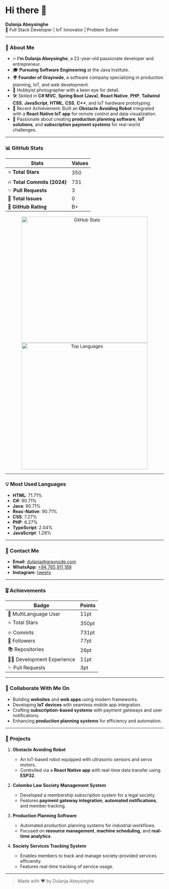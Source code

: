 # Hi there 👋  

**Dulanja Abeysinghe**  
🚀 Full Stack Developer | IoT Innovator | Problem Solver   

---

### 🌟 About Me
- 🔥 **I’m Dulanja Abeysinghe**, a 22-year-old passionate developer and entrepreneur.  
- 🎓 **Pursuing Software Engineering** at the Java Institute.  
- 🌍 **Founder of Graynode**, a software company specializing in production planning, IoT, and web development.  
- 📸 Hobbyist photographer with a keen eye for detail.  
- 🛠️ Skilled in **C# MVC**, **Spring Boot (Java)**, **React Native**, **PHP**, **Tailwind CSS**, **JavaScript**, **HTML**, **CSS**, **C++**, and IoT hardware prototyping.  
- 🤖 Recent Achievement: Built an **Obstacle Avoiding Robot** integrated with a **React Native IoT app** for remote control and data visualization.  
- 🔧 Passionate about creating **production planning software**, **IoT solutions**, and **subscription payment systems** for real-world challenges.  

---

### 📊 GitHub Stats  

| **Stats**               | **Values**       |
|--------------------------|------------------|
| ⭐ **Total Stars**       | 350              |
| 🔥 **Total Commits (2024)** | 731          |
| ✨ **Pull Requests**     | 3                |
| 🐛 **Total Issues**      | 0                |
| 🌟 **GitHub Rating**     | B+               |

<div align="center">
  <img src="https://github-readme-stats.vercel.app/api?username=Dulanja-SaMaEl&show_icons=true&theme=radical" alt="GitHub Stats" width="400"/>
  <img src="https://github-readme-stats.vercel.app/api?username=Dulanja-SaMaEl&layout=compact&theme=radical" alt="Top Languages" width="400"/>
</div>

---

### 💡 Most Used Languages  
- **HTML**: 71.71%
- **C#**: 90.71%
- **Java**: 90.71%
- **Reac-Native**: 90.71%
- **CSS**: 7.27%  
- **PHP**: 6.27%  
- **TypeScript**: 2.04%  
- **JavaScript**: 1.28%  

---

### 💬 Contact Me  
- **Email**: [dulanja@graynode.com](mailto:dulanja150abeysinghe@gmail.com)  
- **WhatsApp**: [+94 765 911 189](https://wa.me/765917189)  
- **Instagram**: [tweety](https://www.instagram.com/_t_weety_)  

---

### 🎖️ Achievements  
| Badge                   | Points    |
|-------------------------|-----------|
| 🌈 MultiLanguage User   | 11pt      |
| ⭐ Total Stars          | 350pt     |
| 🔥 Commits             | 731pt     |
| 👥 Followers           | 77pt      |
| 📚 Repositories        | 26pt      |
| 🧑‍💻 Development Experience | 11pt  |
| ✨ Pull Requests       | 3pt       |

---

### 🤝 Collaborate With Me On  
- Building **websites** and **web apps** using modern frameworks.  
- Developing **IoT devices** with seamless mobile app integration.  
- Crafting **subscription-based systems** with payment gateways and user notifications.  
- Enhancing **production planning systems** for efficiency and automation.  

---

### 📂 Projects  

1. **Obstacle Avoiding Robot**  
   - An IoT-based robot equipped with ultrasonic sensors and servo motors.  
   - Controlled via a **React Native app** with real-time data transfer using **ESP32**.  

2. **Colombo Law Society Management System**  
   - Developed a membership subscription system for a legal society.  
   - Features **payment gateway integration**, **automated notifications**, and member tracking.  

3. **Production Planning Software**  
   - Automated production planning systems for industrial workflows.  
   - Focused on **resource management**, **machine scheduling**, and **real-time analytics**.  

4. **Society Services Tracking System**  
   - Enables members to track and manage society-provided services efficiently.  
   - Features real-time tracking of service usage.  

---

> Made with ❤️ by Dulanja Abeysinghe  
